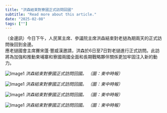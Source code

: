```yaml
---
title: "洪森結束對寮國正式訪問回國"
subtitle: "Read more about this article."
date: "2025-02-08"
tags: [""]
---
```


（金邊訊）今日下午，人民黨主席、參議院主席洪森結束對老撾為期兩天的正式訪問後回到金邊。
<br/>
應老撾國會主席賽宋蓬·豐威漢邀請，洪森於6日至7日對老撾進行正式訪問。此訪將為加強和推動柬埔寨和寮國兩國全面和長期戰略夥伴關係更加牢固注入新的動力。

![Image1](/thumbnails/Hun-Sen-Return-Laos.jpg "Meeting")
*洪森結束對寮國正式訪問回國。 （圖：柬中時報）*

![Image1](/images/Hun-Sen-Return-Laos/img1.jpg "Meeting")
*洪森結束對寮國正式訪問回國。 （圖：柬中時報）*

![Image1](/images/Hun-Sen-Return-Laos/img2.jpg "Meeting")
*洪森結束對寮國正式訪問回國。 （圖：柬中時報）*

![Image1](/images/Hun-Sen-Return-Laos/img3.jpg "Meeting")
*洪森結束對寮國正式訪問回國。 （圖：柬中時報）*